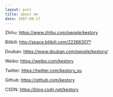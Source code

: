 ```yaml
---
layout: post
title: about me
date: 1997-09-17
---
```


Zhihu: <https://www.zhihu.com/people/kestory>

Bilibili: <http://space.bilibili.com/22266307?>

Douban: <https://www.douban.com/people/kestory/>

Weibo: <https://weibo.com/kestory>

Twitter: <https://twitter.com/kestory_xu>

Github: <https://github.com/kestory>

CSDN: <https://blog.csdn.net/kestory>